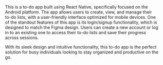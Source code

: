 This is a to-do app built using React Native, specifically focused on the Android platform. The app allows users to create, view, and manage their to-do lists, with a user-friendly interface optimized for mobile devices. One of the standout features of this app is its login/signup functionality, which is designed to match the Figma design. Users can create a new account or log in to an existing one to access their to-do lists and save their progress across sessions.

With its sleek design and intuitive functionality, this to-do app is the perfect solution for busy individuals looking to stay organized and productive on the go.
